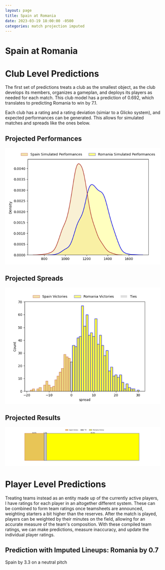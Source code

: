 ```yaml
---  
layout: page  
title: Spain at Romania  
date: 2023-03-19 18:00:00 -0500  
categories: match projection imputed  
---
```

# Spain at Romania

# Club Level Predictions


The first set of predictions treats a club as the smallest object, as the club develops its members, organizes a gameplan, and deploys its players as needed for each match. This club model has a prediction of 0.692, which translates to predicting Romania to win by 7.1.

Each club has a rating and a rating deviation (simiar to a Glicko system), and expected performances can be generated. This allows for simulated matches and spreads like the ones below.
## Projected Performances


![Projected Performances](plots/performances_2023-03-19-Romania-Spain.png)
## Projected Spreads


![Projected Spreads](plots/spreads_2023-03-19-Romania-Spain.png)
## Projected Results


![Projected Results](plots/resultbar_2023-03-19-Romania-Spain.png)
# Player Level Predictions


Treating teams instead as an entity made up of the currently active players, I have ratings for each player in an altogether different system. These can be combined to form team ratings once teamsheets are announced, weighting starters a bit higher than the reserves. After the match is played, players can be weighted by their minutes on the field, allowing for an accurate measure of the team's composition. With these compiled team ratings, we can make predictions, measure inaccuracy, and update the individual player ratings.
## Prediction with Imputed Lineups: Romania by 0.7


Spain by 3.3 on a neutral pitch

